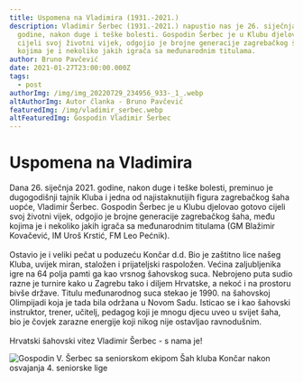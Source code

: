 ```yaml
---
title: Uspomena na Vladimira (1931.-2021.)
description: Vladimir Šerbec (1931.-2021.) napustio nas je 26. siječnja 2021.
  godine, nakon duge i teške bolesti. Gospodin Šerbec je u Klubu djelovao gotovo
  cijeli svoj životni vijek, odgojio je brojne generacije zagrebačkog šaha, među
  kojima je i nekoliko jakih igrača sa međunarodnim titulama.
author: Bruno Pavčević
date: 2021-01-27T23:00:00.000Z
tags:
  - post
authorImg: /img/img_20220729_234956_933-_1_.webp
altAuthorImg: Autor članka - Bruno Pavčević
featuredImg: /img/vladimir_serbec.webp
altFeaturedImg: Gospodin Vladimir Šerbec
---
```


# **Uspomena na Vladimira**

Dana 26. siječnja 2021. godine, nakon duge i teške bolesti, preminuo je dugogodišnji tajnik Kluba i jedna od najistaknutijih figura zagrebačkog šaha uopće, Vladimir Šerbec. Gospodin Šerbec je u Klubu djelovao gotovo cijeli svoj životni vijek, odgojio je brojne generacije zagrebačkog šaha, među kojima je i nekoliko jakih igrača sa međunarodnim titulama (GM Blažimir Kovačević, IM Uroš Krstić, FM Leo Pećnik).\
\
Ostavio je i veliki pečat u poduzeću Končar d.d. Bio je zaštitno lice našeg Kluba, uvijek miran, staložen i prijateljski raspoložen. Većina zaljubljenika igre na 64 polja pamti ga kao vrsnog šahovskog suca. Nebrojeno puta sudio razne je turnire kako u Zagrebu tako i diljem Hrvatske, a nekoć i na prostoru bivše države. Titulu međunarodnog suca stekao je 1990. na šahovskoj Olimpijadi koja je tada bila održana u Novom Sadu. Isticao se i kao šahovski instruktor, trener, učitelj, pedagog koji je mnogu djecu uveo u svijet šaha, bio je čovjek zarazne energije koji nikog nije ostavljao ravnodušnim.\
\
Hrvatski šahovski vitez Vladimir Šerbec - s nama je!

![Gospodin V. Šerbec sa seniorskom ekipom Šah kluba Končar nakon osvajanja 4. seniorske lige](/img/vladimir_serbec_2.webp "Gospodin V. Šerbec sa seniorskom ekipom Šah kluba Končar nakon osvajanja 4. seniorske lige")

